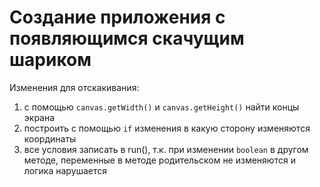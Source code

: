 # Создание приложения с появляющимся скачущим шариком
Изменения для отскакивания: 
1. с помощью `canvas.getWidth()` и `canvas.getHeight()` найти концы экрана
2. построить с помощью `if` изменения в какую сторону изменяются координаты
3. все условия записать в run(), т.к. при изменении `boolean` в другом методе, переменные в методе родительском не изменяются и логика нарушается
